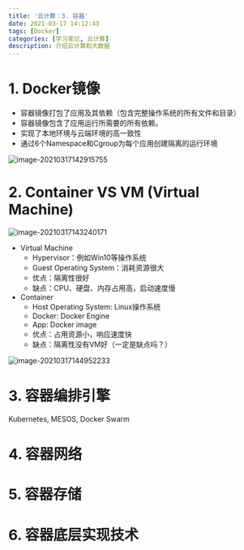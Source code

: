 ```yaml
---
title: '云计算：3. 容器'
date: 2021-03-17 14:12:43
tags: [Docker]
categories: [学习笔记, 云计算]
description: 介绍云计算和大数据
---
```


# 1. Docker镜像

- 容器镜像打包了应用及其依赖（包含完整操作系统的所有文件和目录）
- 容器镜像包含了应用运行所需要的所有依赖。
- 实现了本地环境与云端环境的高一致性
- 通过6个Namespace和Cgroup为每个应用创建隔离的运行环境

![image-20210317142915755](https://maples31-blog.oss-cn-beijing.aliyuncs.com/img/image-20210317142915755.png)

# 2. Container VS VM (Virtual Machine)

![image-20210317143240171](https://maples31-blog.oss-cn-beijing.aliyuncs.com/img/image-20210317143240171.png)

- Virtual Machine
  - Hypervisor：例如Win10等操作系统
  - Guest Operating System：消耗资源很大
  - 优点：隔离性很好
  - 缺点：CPU、硬盘、内存占用高，启动速度慢
- Container
  - Host Operating System: Linux操作系统
  - Docker: Docker Engine
  - App: Docker image
  - 优点：占用资源小，响应速度快
  - 缺点：隔离性没有VM好（一定是缺点吗？）

![image-20210317144952233](https://maples31-blog.oss-cn-beijing.aliyuncs.com/img/image-20210317144952233.png)



# 3. 容器编排引擎

Kubernetes, MESOS, Docker Swarm



# 4. 容器网络



# 5. 容器存储



# 6. 容器底层实现技术



